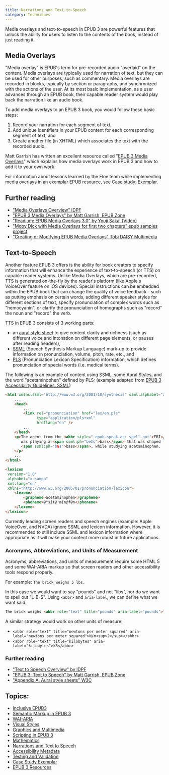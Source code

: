 ```yaml
---
title: Narrations and Text-to-Speech
category: Techniques
---
```

Media overlays and text-to-speech in EPUB 3 are powerful features that unlock the ability for users to listen to the
contents of the book, instead of just reading it.

## Media Overlays

"Media overlay" is EPUB's term for pre-recorded audio "overlaid" on the content. Media overlays are typically used for
narration of text, but they can be used for other purposes, such as commentary. Media overlays are recorded in blocks,
typically by section or paragraphs, and synchronized with the actions of the user. At its most basic implementation, as
a user advances through an EPUB book, their capable reader system would play back the narration like an audio book.

To add media overlays to an EPUB 3 book, you would follow these basic steps:

1. Record your narration for each segment of text,
2. Add unique identifiers in your EPUB content for each corresponding segment of text, and
3. Create another file (in XHTML) which associates the text with the recorded audio.

Matt Garrish has written an excellent resource called "[EPUB 3 Media
Overlays](http://epubzone.org/news/epub-3-media-overlays)" which explains how media overlays work in EPUB 3 and how to
add it to your own work.

For information about lessons learned by the Floe team while implementing media overlays in an exemplar EPUB resource,
see [Case study: Exemplar](/CaseStudyExemplar.html).

## Further reading

* ["Media Overlays Overview" IDPF](http://www.idpf.org/accessibility/guidelines/content/overlays/overview.php)
* ["EPUB 3 Media Overlays" by Matt Garrish, EPUB Zone](http://epubzone.org/news/epub-3-media-overlays)
* ["Readium: EPUB Media Overlays 3.0" by Youji Sakai (Video)](http://vimeo.com/53999718)
* ["Moby Dick with Media Overlays for first two chapters" epub samples
  project](https://code.google.com/p/epub-samples/downloads/detail?name=moby-dick-mo-20120214.epub)
* ["Creating or Modifying EPUB Media Overlays" Tobi DAISY
  Multimedia](http://www.daisy.org/tobi/creating-or-modifying-epub-media-overlays)

## Text-to-Speech

Another feature EPUB 3 offers is the ability for book creators to specify information that will enhance the experience
of text-to-speech (or TTS) on capable reader systems. Unlike Media Overlays, which are pre-recorded, TTS is generated
on-the-fly by the reader's platform (like Apple's VoiceOver feature on iOS devices). Special instructions can be
embedded within the EPUB book that can change the quality of voice feedback - such as putting emphasis on certain words,
adding different speaker styles for different sections of text, specify pronunciation of complex words such as
"hemocyanin", or clarify the pronunciation of homographs such as "record" the noun and "record" the verb.

TTS in EPUB 3 consists of 3 working parts:

* an [aural style sheet](http://www.w3.org/TR/CSS2/aural.html) to give content clarity and richness (such as different
  voice and intonation on different page elements, or pauses after reading headers),
* [SSML](http://www.w3.org/TR/speech-synthesis/) (Speech Synthesis Markup Language) mark-up to provide information on
  pronunciation, volume, pitch, rate, etc., and
* [PLS](http://www.w3.org/TR/pronunciation-lexicon/) (Pronunciation Lexicon Specification) information, which defines
  pronunciation of special words (i.e. medical terms).

The following is an example of content using SSML, some Aural Styles, and the word "acetaminophen" defined by PLS:
(example adapted from [EPUB 3 Accessibility Guidelines:
SSML](http://www.idpf.org/accessibility/guidelines/content/tts/ssml.php))

```html
<html xmlns:ssml="http://www.w3.org/2001/10/synthesis" ssml:alphabet="x-sampa">
    ...
    <head>
        ...
        <link rel="pronunciation" href="lex/en.pls"
              type="application/pls+xml"
              hreflang="en" />
        ...
    </head>
    <p>The agent from the <abbr style="-epub-speak-as: spell-out">FBI</abbr>
       was playing a <span ssml:ph="beIs">bass</span> that was shaped like a
       <span ssml:ph="b&s">bass</span>, while studying acetaminophen.
    </p>
    ...
</html>

<lexicon
 version="1.0"
 alphabet="x-sampa"
 xml:lang="en"
 xmlns="http://www.w3.org/2005/01/pronunciation-lexicon">
    <lexeme>
        <grapheme>acetaminophen</grapheme>
        <phoneme>@"sit@'mIn@f@n</phoneme>
    </lexeme>
</lexicon>
```

Currently leading screen readers and speech engines (example: Apple VoiceOver, and NVDA) ignore SSML and lexicon
information.  However, it is recommended to still include SSML and lexicon information where appropriate as it will make
your content more robust in future applications.

### Acronyms, Abbreviations, and Units of Measurement

Acronyms, abbreviations, and units of measurement require some HTML 5 and some WAI-ARIA markup so that screen readers
and other accessibility tools respond properly.

For example: `The brick weighs 5 lbs.`

In this case we would want to say "pounds" and not "libs", nor do we want to spell out "L-B-S".  Using `<abbr>` and
`aria-label`, we can define what we want said.

```html
The brick weighs <abbr role="text" title="pounds" aria-label="pounds">lbs.</abbr>
```

A similar strategy would work on other units of measure:

* `<abbr role="text" title="newtons per meter squared" aria-label="newtons per meter squared">N/m<sup>2</sup></abbr>`
* `<abbr role="text" title="kilobytes" aria-label="kilobytes">kB</abbr>`

### Further reading

* ["Text to Speech Overview" by IDPF](http://www.idpf.org/accessibility/guidelines/content/tts/overview.php)
* ["EPUB 3: Text to Speech" by Matt Garrish, EPUB Zone](http://epubzone.org/news/epub-3-text-to-speech-tts)
* ["Appendix A. Aural style sheets" W3C](http://www.w3.org/TR/CSS2/aural.html)

## Topics:

* [Inclusive EPUB3](/InclusiveEPUB3.html)
* [Semantic Markup in EPUB 3](/SemanticMarkupInEPUB3.html)
* [WAI-ARIA](/WAI-ARIA.html)
* [Visual Styles](/VisualStyles.html)
* [Graphics and Multimedia](/GraphicsAndMultimedia.html)
* [Scripting in EPUB 3](/ScriptingInEPUB3.html)
* [Mathematics](/Mathematics.html)
* [Narrations and Text to Speech](/NarrationsAndTextToSpeech.html)
* [Accessibility Metadata](/AccessibilityMetadata.html)
* [Testing and Validation](/TestingAndValidation.html)
* [Case Study Exemplar](/CaseStudyExemplar.html)
* [EPUB 3 Resources](/EPUB3Resources.html)
